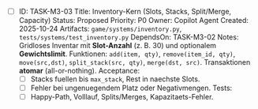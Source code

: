 - [ ] ID: TASK-M3-03
  Title: Inventory-Kern (Slots, Stacks, Split/Merge, Capacity)
  Status: Proposed
  Priority: P0
  Owner: Copilot Agent
  Created: 2025-10-24
  Artifacts: `game/systems/inventory.py`, `tests/systems/test_inventory.py`
  DependsOn: TASK-M3-02
  Notes:
  Gridloses Inventar mit **Slot-Anzahl** (z. B. 30) und optionalem **Gewichtslimit**. Funktionen: `add(item, qty)`, `remove(item_id, qty)`, `move(src,dst)`, `split_stack(src, qty)`, `merge(dst, src)`. Transaktionen **atomar** (all-or-nothing).
  Acceptance:
  - [ ] Stacks fuellen bis `max_stack`, Rest in naechste Slots.
  - [ ] Fehler bei ungenuegendem Platz oder Negativmengen.
  Tests:
  - [ ] Happy-Path, Volllauf, Splits/Merges, Kapazitaets-Fehler.
